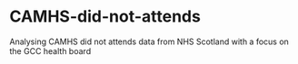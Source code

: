 # CAMHS-did-not-attends
Analysing CAMHS did not attends data from NHS Scotland with a focus on the GCC health board
